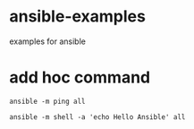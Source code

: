 # ansible-examples
examples for ansible

# add hoc command
`ansible -m ping all`

`ansible -m shell -a 'echo Hello Ansible' all`